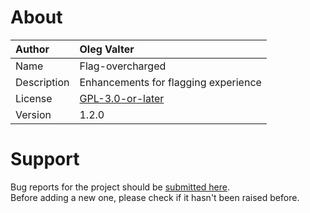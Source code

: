 
# About

| Author       | Oleg Valter |
| :----------- | :----------------------- |
| Name | Flag-overcharged |
| Description | Enhancements for flagging experience |
| License | [GPL-3.0-or-later](https://spdx.org/licenses/GPL-3.0-or-later) |
| Version | 1.2.0 |


# Support

Bug reports for the project should be [submitted here](https://github.com/userscripters/flag-overcharged/issues).
<br>Before adding a new one, please check if it hasn't been raised before.
  